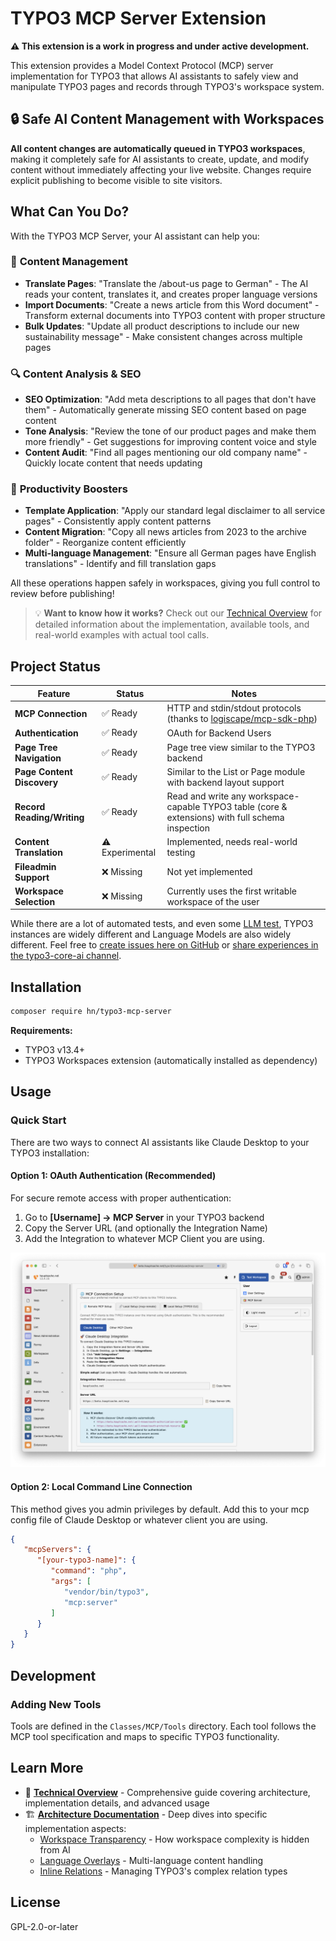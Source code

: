 # TYPO3 MCP Server Extension

**⚠️ This extension is a work in progress and under active development.**

This extension provides a Model Context Protocol (MCP) server implementation for TYPO3 that allows
AI assistants to safely view and manipulate TYPO3 pages and records through TYPO3's workspace system.

## 🔒 Safe AI Content Management with Workspaces

**All content changes are automatically queued in TYPO3 workspaces**, making it completely safe for AI assistants to create, update, and modify content without immediately affecting your live website. Changes require explicit publishing to become visible to site visitors.

## What Can You Do?

With the TYPO3 MCP Server, your AI assistant can help you:

### 📝 **Content Management**
- **Translate Pages**: "Translate the /about-us page to German" - The AI reads your content, translates it, and creates proper language versions
- **Import Documents**: "Create a news article from this Word document" - Transform external documents into TYPO3 content with proper structure
- **Bulk Updates**: "Update all product descriptions to include our new sustainability message" - Make consistent changes across multiple pages

### 🔍 **Content Analysis & SEO**
- **SEO Optimization**: "Add meta descriptions to all pages that don't have them" - Automatically generate missing SEO content based on page content
- **Tone Analysis**: "Review the tone of our product pages and make them more friendly" - Get suggestions for improving content voice and style
- **Content Audit**: "Find all pages mentioning our old company name" - Quickly locate content that needs updating

### 🚀 **Productivity Boosters**
- **Template Application**: "Apply our standard legal disclaimer to all service pages" - Consistently apply content patterns
- **Content Migration**: "Copy all news articles from 2023 to the archive folder" - Reorganize content efficiently
- **Multi-language Management**: "Ensure all German pages have English translations" - Identify and fill translation gaps

All these operations happen safely in workspaces, giving you full control to review before publishing!

> 💡 **Want to know how it works?** Check out our [Technical Overview](TECHNICAL_OVERVIEW.md) for detailed information about the implementation, available tools, and real-world examples with actual tool calls.

## Project Status

| Feature                    | Status          | Notes                                                                                                         |
  |----------------------------|-----------------|---------------------------------------------------------------------------------------------------------------|
| **MCP Connection**         | ✅ Ready         | HTTP and stdin/stdout protocols (thanks to [logiscape/mcp-sdk-php](https://github.com/logiscape/mcp-sdk-php)) |
| **Authentication**         | ✅ Ready         | OAuth for Backend Users                                                                                       |
| **Page Tree Navigation**   | ✅ Ready         | Page tree view similar to the TYPO3 backend                                                                   |
| **Page Content Discovery** | ✅ Ready         | Similar to the List or Page module with backend layout support                                                |
| **Record Reading/Writing** | ✅ Ready         | Read and write any workspace-capable TYPO3 table (core & extensions) with full schema inspection              |
| **Content Translation**    | ⚠️ Experimental | Implemented, needs real-world testing                                                                         |
| **Fileadmin Support**      | ❌ Missing       | Not yet implemented                                                                                           |
| **Workspace Selection**    | ❌ Missing       | Currently uses the first writable workspace of the user                                                       |

While there are a lot of automated tests, and even some [LLM test](Tests/Llm/README.md), TYPO3 instances are widely different and Language Models are also widely different. Feel free to [create issues here on GitHub](https://github.com/logiscape/mcp-sdk-php/issues) or [share experiences in the typo3-core-ai channel](https://typo3.slack.com/archives/C091M0M7BL6). 

## Installation

```bash
composer require hn/typo3-mcp-server
```

**Requirements:**
- TYPO3 v13.4+
- TYPO3 Workspaces extension (automatically installed as dependency)

## Usage

### Quick Start

There are two ways to connect AI assistants like Claude Desktop to your TYPO3 installation:

#### Option 1: OAuth Authentication (Recommended)

For secure remote access with proper authentication:

1. Go to **[Username] → MCP Server** in your TYPO3 backend
2. Copy the Server URL (and optionally the Integration Name)
3. Add the Integration to whatever MCP Client you are using.

![MCP Server Setup](mcp_setup.png)

#### Option 2: Local Command Line Connection

This method gives you admin privileges by default. Add this to your mcp config file of Claude Desktop or whatever client you are using.
```json
{
   "mcpServers": {
      "[your-typo3-name]": {
         "command": "php",
         "args": [
            "vendor/bin/typo3",
            "mcp:server"
         ]
      }
   }
}
```

## Development

### Adding New Tools

Tools are defined in the `Classes/MCP/Tools` directory. Each tool follows the MCP tool specification and maps to specific TYPO3 functionality.

## Learn More

- 📖 **[Technical Overview](TECHNICAL_OVERVIEW.md)** - Comprehensive guide covering architecture, implementation details, and advanced usage
- 🏗️ **[Architecture Documentation](Documentation/Architecture/)** - Deep dives into specific implementation aspects:
  - [Workspace Transparency](Documentation/Architecture/WorkspaceTransparency.md) - How workspace complexity is hidden from AI
  - [Language Overlays](Documentation/Architecture/LanguageOverlays.md) - Multi-language content handling
  - [Inline Relations](Documentation/Architecture/InlineRelations.md) - Managing TYPO3's complex relation types

## License

GPL-2.0-or-later
